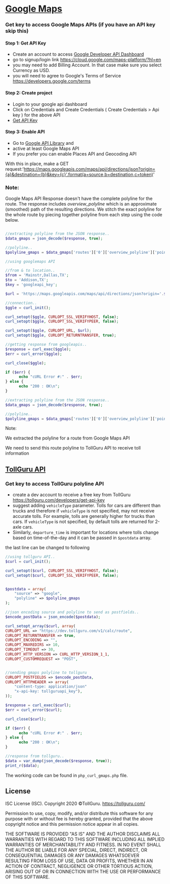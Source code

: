 # [Google Maps](https://cloud.google.com/maps-platform/?hl=en)

### Get key to access Google Maps APIs (if you have an API key skip this)
#### Step 1: Get API Key
* Create an account to access [Google Developer API Dashboard](https://console.cloud.google.com/apis/dashboard)
* go to signup/login link https://cloud.google.com/maps-platform/?hl=en
* you may need to add Billing Account. In that case make sure you select
  Currency as USD. 
* you will need to agree to Google's Terms of Service https://developers.google.com/terms

#### Step 2: Create project
* Login to your google api dashboard
* Click on Credentials and Create Credentials ( Create Credentials > Api key ) for the above API
* [Get API Key](https://developers.google.com/maps/documentation/javascript/get-api-key)

#### Step 3: Enable API
* Go to [Google API Library](https://console.cloud.google.com/apis/library) and 
* active at least Google Maps API 
* If you prefer you can enable Places API and Geocoding API


With this in place, make a GET request:'https://maps.googleapis.com/maps/api/directions/json?origin={a}&destination={b}&key={c}'.format(a=source,b=destination,c=token)'

### Note:
Google Maps API Response doesn't have the complete polyline for the route. 
The response includes *overview_polyline* which is an approximate (smoothed) path of the resulting directions.
We stitch the exact polyline for the whole route by piecing together polyline from each step using the code below.

```php

//extracting polyline from the JSON response..
$data_gmaps = json_decode($response, true);

//polyline..
$polyline_gmaps = $data_gmaps['routes']['0']['overview_polyline']['points'];


```

```php
//using googlemaps API

//from & to location..
$from = 'Mainstr,Dallas,TX';
$to = 'Addison,TX';
$key = 'googleapi_key';

$url = 'https://maps.googleapis.com/maps/api/directions/json?origin='.$from.'&destination='.$to.'&key='.$key.'';

//connection..
$ggle = curl_init();

curl_setopt($ggle, CURLOPT_SSL_VERIFYHOST, false);
curl_setopt($ggle, CURLOPT_SSL_VERIFYPEER, false);

curl_setopt($ggle, CURLOPT_URL, $url);
curl_setopt($ggle, CURLOPT_RETURNTRANSFER, true);

//getting response from googleapis..
$response = curl_exec($ggle);
$err = curl_error($ggle);

curl_close($ggle);

if ($err) {
	  echo "cURL Error #:" . $err;
} else {
	  echo "200 : OK\n";
}

//extracting polyline from the JSON response..
$data_gmaps = json_decode($response, true);

//polyline..
$polyline_gmaps = $data_gmaps['routes']['0']['overview_polyline']['points'];

```

Note:

We extracted the polyline for a route from Google Maps API

We need to send this route polyline to TollGuru API to receive toll information

## [TollGuru API](https://tollguru.com/developers/docs/)

### Get key to access TollGuru polyline API
* create a dev account to receive a free key from TollGuru https://tollguru.com/developers/get-api-key
* suggest adding `vehicleType` parameter. Tolls for cars are different than trucks and therefore if `vehicleType` is not specified, may not receive accurate tolls. For example, tolls are generally higher for trucks than cars. If `vehicleType` is not specified, by default tolls are returned for 2-axle cars. 
* Similarly, `departure_time` is important for locations where tolls change based on time-of-the-day and it can be passed in `$postdata` array.

the last line can be changed to following

```php
//using tollguru API..
$curl = curl_init();

curl_setopt($curl, CURLOPT_SSL_VERIFYHOST, false);
curl_setopt($curl, CURLOPT_SSL_VERIFYPEER, false);


$postdata = array(
	"source" => "google",
	"polyline" => $polyline_gmaps
);

//json encoding source and polyline to send as postfields..
$encode_postData = json_encode($postdata);

curl_setopt_array($curl, array(
CURLOPT_URL => "https://dev.tollguru.com/v1/calc/route",
CURLOPT_RETURNTRANSFER => true,
CURLOPT_ENCODING => "",
CURLOPT_MAXREDIRS => 10,
CURLOPT_TIMEOUT => 30,
CURLOPT_HTTP_VERSION => CURL_HTTP_VERSION_1_1,
CURLOPT_CUSTOMREQUEST => "POST",


//sending gmaps polyline to tollguru
CURLOPT_POSTFIELDS => $encode_postData,
CURLOPT_HTTPHEADER => array(
    "content-type: application/json"
    "x-api-key: tollguruapi_key"),
));

$response = curl_exec($curl);
$err = curl_error($curl);

curl_close($curl);

if ($err) {
	  echo "cURL Error #:" . $err;
} else {
	  echo "200 : OK\n";
}

//response from tollguru..
$data = var_dump(json_decode($response, true));
print_r($data);

```

The working code can be found in `php_curl_gmaps.php` file.

## License
ISC License (ISC). Copyright 2020 &copy;TollGuru. https://tollguru.com/

Permission to use, copy, modify, and/or distribute this software for any purpose with or without fee is hereby granted, provided that the above copyright notice and this permission notice appear in all copies.

THE SOFTWARE IS PROVIDED "AS IS" AND THE AUTHOR DISCLAIMS ALL WARRANTIES WITH REGARD TO THIS SOFTWARE INCLUDING ALL IMPLIED WARRANTIES OF MERCHANTABILITY AND FITNESS. IN NO EVENT SHALL THE AUTHOR BE LIABLE FOR ANY SPECIAL, DIRECT, INDIRECT, OR CONSEQUENTIAL DAMAGES OR ANY DAMAGES WHATSOEVER RESULTING FROM LOSS OF USE, DATA OR PROFITS, WHETHER IN AN ACTION OF CONTRACT, NEGLIGENCE OR OTHER TORTIOUS ACTION, ARISING OUT OF OR IN CONNECTION WITH THE USE OR PERFORMANCE OF THIS SOFTWARE.
